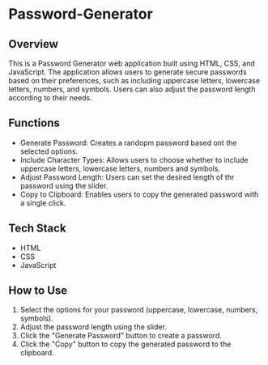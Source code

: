 # Password-Generator

## Overview
This is a Password Generator web application built using HTML, CSS, and JavaScript. The application allows users to generate secure passwords based on their preferences, such as including uppercase letters, lowercase letters, numbers, and symbols. Users can also adjust the password length according to their needs.

## Functions
* Generate Password: Creates a randopm password based ont the selected options.
* Include Character Types: Allows users to choose whether to include uppercase letters, lowercase letters, numbers and symbols.
* Adjust Password Length: Users can set the desired length of thr password using the slider.
* Copy to Clipboard: Enables users to copy the generated password with a single click.

## Tech Stack
* HTML
* CSS
* JavaScript
 
## How to Use
1. Select the options for your password (uppercase, lowercase, numbers, symbols).
2. Adjust the password length using the slider.
3. Click the "Generate Password" button to create a password.
4. Click the "Copy" button to copy the generated password to the clipboard.
